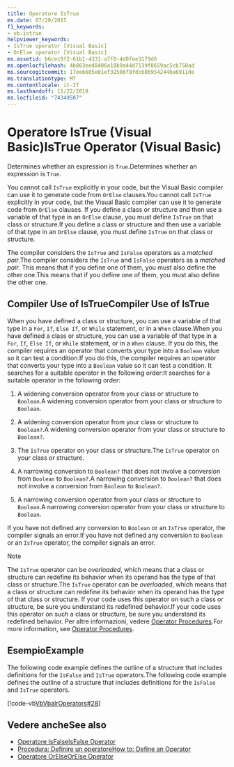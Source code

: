 ```yaml
---
title: Operatore IsTrue
ms.date: 07/20/2015
f1_keywords:
- vb.istrue
helpviewer_keywords:
- IsTrue operator [Visual Basic]
- OrElse operator [Visual Basic]
ms.assetid: b6cec0f2-61b1-4331-a7f0-4d07ee3179d6
ms.openlocfilehash: 4b863eed8406a10b9a44d7139f8659ac5cb758ad
ms.sourcegitcommit: 17ee6605e01ef32506f8fdc686954244ba6911de
ms.translationtype: MT
ms.contentlocale: it-IT
ms.lasthandoff: 11/22/2019
ms.locfileid: "74349507"
---
```

# <a name="istrue-operator-visual-basic"></a><span data-ttu-id="48b93-102">Operatore IsTrue (Visual Basic)</span><span class="sxs-lookup"><span data-stu-id="48b93-102">IsTrue Operator (Visual Basic)</span></span>
<span data-ttu-id="48b93-103">Determines whether an expression is `True`.</span><span class="sxs-lookup"><span data-stu-id="48b93-103">Determines whether an expression is `True`.</span></span>  
  
 <span data-ttu-id="48b93-104">You cannot call `IsTrue` explicitly in your code, but the Visual Basic compiler can use it to generate code from `OrElse` clauses.</span><span class="sxs-lookup"><span data-stu-id="48b93-104">You cannot call `IsTrue` explicitly in your code, but the Visual Basic compiler can use it to generate code from `OrElse` clauses.</span></span> <span data-ttu-id="48b93-105">If you define a class or structure and then use a variable of that type in an `OrElse` clause, you must define `IsTrue` on that class or structure.</span><span class="sxs-lookup"><span data-stu-id="48b93-105">If you define a class or structure and then use a variable of that type in an `OrElse` clause, you must define `IsTrue` on that class or structure.</span></span>  
  
 <span data-ttu-id="48b93-106">The compiler considers the `IsTrue` and `IsFalse` operators as a *matched pair*.</span><span class="sxs-lookup"><span data-stu-id="48b93-106">The compiler considers the `IsTrue` and `IsFalse` operators as a *matched pair*.</span></span> <span data-ttu-id="48b93-107">This means that if you define one of them, you must also define the other one.</span><span class="sxs-lookup"><span data-stu-id="48b93-107">This means that if you define one of them, you must also define the other one.</span></span>  
  
## <a name="compiler-use-of-istrue"></a><span data-ttu-id="48b93-108">Compiler Use of IsTrue</span><span class="sxs-lookup"><span data-stu-id="48b93-108">Compiler Use of IsTrue</span></span>  
 <span data-ttu-id="48b93-109">When you have defined a class or structure, you can use a variable of that type in a `For`, `If`, `Else If`, or `While` statement, or in a `When` clause.</span><span class="sxs-lookup"><span data-stu-id="48b93-109">When you have defined a class or structure, you can use a variable of that type in a `For`, `If`, `Else If`, or `While` statement, or in a `When` clause.</span></span> <span data-ttu-id="48b93-110">If you do this, the compiler requires an operator that converts your type into a `Boolean` value so it can test a condition.</span><span class="sxs-lookup"><span data-stu-id="48b93-110">If you do this, the compiler requires an operator that converts your type into a `Boolean` value so it can test a condition.</span></span> <span data-ttu-id="48b93-111">It searches for a suitable operator in the following order:</span><span class="sxs-lookup"><span data-stu-id="48b93-111">It searches for a suitable operator in the following order:</span></span>  
  
1. <span data-ttu-id="48b93-112">A widening conversion operator from your class or structure to `Boolean`.</span><span class="sxs-lookup"><span data-stu-id="48b93-112">A widening conversion operator from your class or structure to `Boolean`.</span></span>  
  
2. <span data-ttu-id="48b93-113">A widening conversion operator from your class or structure to `Boolean?`.</span><span class="sxs-lookup"><span data-stu-id="48b93-113">A widening conversion operator from your class or structure to `Boolean?`.</span></span>  
  
3. <span data-ttu-id="48b93-114">The `IsTrue` operator on your class or structure.</span><span class="sxs-lookup"><span data-stu-id="48b93-114">The `IsTrue` operator on your class or structure.</span></span>  
  
4. <span data-ttu-id="48b93-115">A narrowing conversion to `Boolean?` that does not involve a conversion from `Boolean` to `Boolean?`.</span><span class="sxs-lookup"><span data-stu-id="48b93-115">A narrowing conversion to `Boolean?` that does not involve a conversion from `Boolean` to `Boolean?`.</span></span>  
  
5. <span data-ttu-id="48b93-116">A narrowing conversion operator from your class or structure to `Boolean`.</span><span class="sxs-lookup"><span data-stu-id="48b93-116">A narrowing conversion operator from your class or structure to `Boolean`.</span></span>  
  
 <span data-ttu-id="48b93-117">If you have not defined any conversion to `Boolean` or an `IsTrue` operator, the compiler signals an error.</span><span class="sxs-lookup"><span data-stu-id="48b93-117">If you have not defined any conversion to `Boolean` or an `IsTrue` operator, the compiler signals an error.</span></span>  
  
> [!NOTE]
> <span data-ttu-id="48b93-118">The `IsTrue` operator can be *overloaded*, which means that a class or structure can redefine its behavior when its operand has the type of that class or structure.</span><span class="sxs-lookup"><span data-stu-id="48b93-118">The `IsTrue` operator can be *overloaded*, which means that a class or structure can redefine its behavior when its operand has the type of that class or structure.</span></span> <span data-ttu-id="48b93-119">If your code uses this operator on such a class or structure, be sure you understand its redefined behavior.</span><span class="sxs-lookup"><span data-stu-id="48b93-119">If your code uses this operator on such a class or structure, be sure you understand its redefined behavior.</span></span> <span data-ttu-id="48b93-120">Per altre informazioni, vedere [Operator Procedures](../../../visual-basic/programming-guide/language-features/procedures/operator-procedures.md).</span><span class="sxs-lookup"><span data-stu-id="48b93-120">For more information, see [Operator Procedures](../../../visual-basic/programming-guide/language-features/procedures/operator-procedures.md).</span></span>  
  
## <a name="example"></a><span data-ttu-id="48b93-121">Esempio</span><span class="sxs-lookup"><span data-stu-id="48b93-121">Example</span></span>  
 <span data-ttu-id="48b93-122">The following code example defines the outline of a structure that includes definitions for the `IsFalse` and `IsTrue` operators.</span><span class="sxs-lookup"><span data-stu-id="48b93-122">The following code example defines the outline of a structure that includes definitions for the `IsFalse` and `IsTrue` operators.</span></span>  
  
 [!code-vb[VbVbalrOperators#28](~/samples/snippets/visualbasic/VS_Snippets_VBCSharp/VbVbalrOperators/VB/Class1.vb#28)]  
  
## <a name="see-also"></a><span data-ttu-id="48b93-123">Vedere anche</span><span class="sxs-lookup"><span data-stu-id="48b93-123">See also</span></span>

- [<span data-ttu-id="48b93-124">Operatore IsFalse</span><span class="sxs-lookup"><span data-stu-id="48b93-124">IsFalse Operator</span></span>](../../../visual-basic/language-reference/operators/isfalse-operator.md)
- [<span data-ttu-id="48b93-125">Procedura: Definire un operatore</span><span class="sxs-lookup"><span data-stu-id="48b93-125">How to: Define an Operator</span></span>](../../../visual-basic/programming-guide/language-features/procedures/how-to-define-an-operator.md)
- [<span data-ttu-id="48b93-126">Operatore OrElse</span><span class="sxs-lookup"><span data-stu-id="48b93-126">OrElse Operator</span></span>](../../../visual-basic/language-reference/operators/orelse-operator.md)
